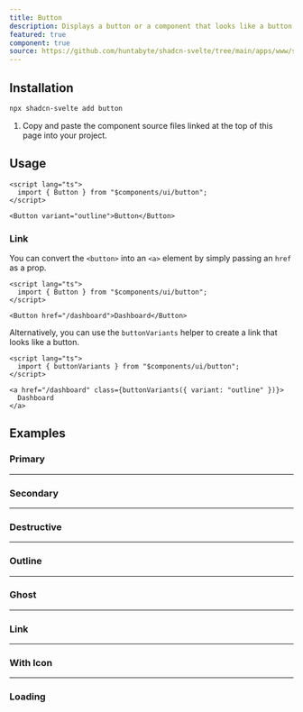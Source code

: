 ```yaml
---
title: Button
description: Displays a button or a component that looks like a button.
featured: true
component: true
source: https://github.com/huntabyte/shadcn-svelte/tree/main/apps/www/src/lib/components/ui/button
---
```


<script>
  import { ButtonDemo, ButtonDemoDestructive, ButtonDemoGhost, ButtonDemoOutline, ButtonDemoSecondary, ButtonDemoIcon, ButtonDemoLoading, ButtonDemoLink, ComponentExample, ManualInstall } from '$lib/components/docs';
</script>

<ComponentExample src="src/lib/components/docs/examples/button/ButtonDemo.svelte">

<div slot="example">
<ButtonDemo />
</div>

</ComponentExample>

## Installation

```bash
npx shadcn-svelte add button
```

<ManualInstall>

1. Copy and paste the component source files linked at the top of this page into your project.

</ManualInstall>

## Usage

```svelte
<script lang="ts">
  import { Button } from "$components/ui/button";
</script>
```

```svelte
<Button variant="outline">Button</Button>
```

### Link

You can convert the `<button>` into an `<a>` element by simply passing an `href` as a prop.

```svelte
<script lang="ts">
  import { Button } from "$components/ui/button";
</script>
```

```svelte
<Button href="/dashboard">Dashboard</Button>
```

Alternatively, you can use the `buttonVariants` helper to create a link that looks like a button.

```svelte
<script lang="ts">
  import { buttonVariants } from "$components/ui/button";
</script>
```

```svelte
<a href="/dashboard" class={buttonVariants({ variant: "outline" })}>
  Dashboard
</a>
```

## Examples

### Primary

<ComponentExample src="src/lib/components/docs/examples/button/ButtonDemo.svelte">

<div slot="example">
<ButtonDemo />
</div>

</ComponentExample>

---

### Secondary

<ComponentExample src="src/lib/components/docs/examples/button/ButtonDemoSecondary.svelte">

<div slot="example">
<ButtonDemoSecondary />
</div>

</ComponentExample>

---

### Destructive

<ComponentExample src="src/lib/components/docs/examples/button/ButtonDemoDestructive.svelte">

<div slot="example">
<ButtonDemoDestructive />
</div>

</ComponentExample>

---

### Outline

<ComponentExample src="src/lib/components/docs/examples/button/ButtonDemoOutline.svelte">

<div slot="example">
<ButtonDemoOutline />
</div>

</ComponentExample>

---

### Ghost

<ComponentExample src="src/lib/components/docs/examples/button/ButtonDemoGhost.svelte">

<div slot="example">
<ButtonDemoGhost />
</div>

</ComponentExample>

---

### Link

<ComponentExample src="src/lib/components/docs/examples/button/ButtonDemoLink.svelte">

<div slot="example">
<ButtonDemoLink />
</div>

</ComponentExample>

---

### With Icon

<ComponentExample src="src/lib/components/docs/examples/button/ButtonDemoIcon.svelte">

<div slot="example">
<ButtonDemoIcon />
</div>

</ComponentExample>

---

### Loading

<ComponentExample src="src/lib/components/docs/examples/button/ButtonDemoLoading.svelte">

<div slot="example">
<ButtonDemoLoading />
</div>

</ComponentExample>
